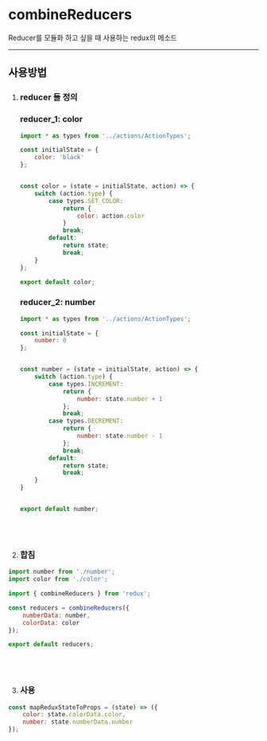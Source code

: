 
# combineReducers

Reducer를 모듈화 하고 싶을 때 사용하는 redux의 메소드

---
## 사용방법

1. ### reducer 들 정의
    ### reducer_1: color 
    ```javascript
    import * as types from '../actions/ActionTypes';

    const initialState = {
        color: 'black'
    };


    const color = (state = initialState, action) => {
        switch (action.type) {
            case types.SET_COLOR:
                return {
                    color: action.color
                }
                break;
            default:
                return state;
                break;
        }
    };

    export default color;
    ```
    ### reducer_2: number
    ``` javascript
    import * as types from '../actions/ActionTypes';

    const initialState = {
        number: 0
    };


    const number = (state = initialState, action) => {
        switch (action.type) {
            case types.INCREMENT:
                return {
                    number: state.number + 1
                };
                break;
            case types.DECREMENT:
                return {
                    number: state.number - 1
                };
                break;
            default:
                return state;
                break;
        }
    }


    export default number;
    ```

<br><br>

2. ### 합침
```javascript
import number from './number';
import color from './color';

import { combineReducers } from 'redux';

const reducers = combineReducers({
    numberData: number,
    colorData: color
});

export default reducers;
```

<br>
<br>

3. ### 사용
```javascript
const mapReduxStateToProps = (state) => ({
    color: state.colorData.color,
    number: state.numberData.number
});
```

